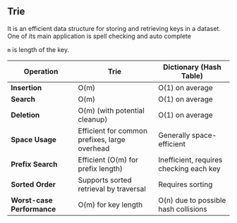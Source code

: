 ## Trie

It is an efficient data structure for storing and retrieving keys in a dataset.
One of its main application is spell checking and auto complete

`m` is length of the key.

| Operation                  | Trie                                          | Dictionary (Hash Table)                 |
| -------------------------- | --------------------------------------------- | --------------------------------------- |
| **Insertion**              | O(m)                                          | O(1) on average                         |
| **Search**                 | O(m)                                          | O(1) on average                         |
| **Deletion**               | O(m) (with potential cleanup)                 | O(1) on average                         |
| **Space Usage**            | Efficient for common prefixes, large overhead | Generally space-efficient               |
| **Prefix Search**          | Efficient (O(m) for prefix length)            | Inefficient, requires checking each key |
| **Sorted Order**           | Supports sorted retrieval by traversal        | Requires sorting                        |
| **Worst-case Performance** | O(m) for key length                           | O(n) due to possible hash collisions    |
